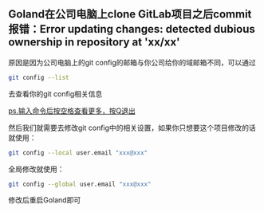 ## Goland在公司电脑上clone GitLab项目之后commit报错：Error updating changes: detected dubious ownership in repository at 'xx/xx'

原因是因为公司电脑上的git config的邮箱与你公司给你的域邮箱不同，可以通过

``` bash
git config --list
```

去查看你的git config相关信息

<u>ps.输入命令后按空格查看更多，按Q退出</u>



然后我们就需要去修改git config中的相关设置，如果你只想要这个项目修改的话就使用：

```bash
git config --local user.email "xxx@xxx"
```

全局修改就使用：

```bash
git config --global user.email "xxx@xxx"
```

修改后重启Goland即可